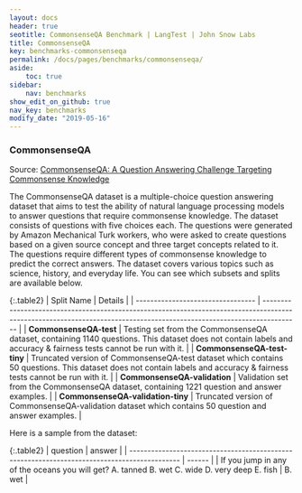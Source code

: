 ```yaml
---
layout: docs
header: true
seotitle: CommonsenseQA Benchmark | LangTest | John Snow Labs
title: CommonsenseQA
key: benchmarks-commonsenseqa
permalink: /docs/pages/benchmarks/commonsenseqa/
aside:
    toc: true
sidebar:
    nav: benchmarks
show_edit_on_github: true
nav_key: benchmarks
modify_date: "2019-05-16"
---
```


### CommonsenseQA
Source: [CommonsenseQA: A Question Answering Challenge Targeting Commonsense Knowledge](https://arxiv.org/abs/1811.00937)

The CommonsenseQA dataset is a multiple-choice question answering dataset that aims to test the ability of natural language processing models to answer questions that require commonsense knowledge. The dataset consists of questions with five choices each. The questions were generated by Amazon Mechanical Turk workers, who were asked to create questions based on a given source concept and three target concepts related to it. The questions require different types of commonsense knowledge to predict the correct answers. The dataset covers various topics such as science, history, and everyday life.
You can see which subsets and splits are available below.

{:.table2}
| Split Name                        | Details                                                                                                                                                                |
| --------------------------------- | ---------------------------------------------------------------------------------------------------------------------------------------------------------------------- |
| **CommonsenseQA-test**            | Testing set from the CommonsenseQA dataset, containing 1140 questions. This dataset does not contain labels and accuracy & fairness tests cannot be run with it.       |
| **CommonsenseQA-test-tiny**       | Truncated version of CommonsenseQA-test dataset which contains 50 questions. This dataset does not contain labels and accuracy & fairness tests cannot be run with it. |
| **CommonsenseQA-validation**      | Validation set from the CommonsenseQA dataset, containing 1221 question and answer examples.                                                                           |
| **CommonsenseQA-validation-tiny** | Truncated version of CommonsenseQA-validation dataset which contains 50 question and answer examples.                                                                  |

Here is a sample from the dataset:

{:.table2}
| question                                                                                     | answer |
| -------------------------------------------------------------------------------------------- | ------ |
| If you jump in any of the oceans you will get? A. tanned B. wet C. wide D. very deep E. fish | B. wet |
